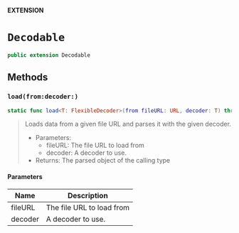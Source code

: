 **EXTENSION**

# `Decodable`
```swift
public extension Decodable
```

## Methods
### `load(from:decoder:)`

```swift
static func load<T: FlexibleDecoder>(from fileURL: URL, decoder: T) throws -> Self
```

> Loads data from a given file URL and parses it with the given decoder.
>
> - Parameters:
>   - fileURL: The file URL to load from
>   - decoder: A decoder to use.
> - Returns: The parsed object of the calling type

#### Parameters

| Name | Description |
| ---- | ----------- |
| fileURL | The file URL to load from |
| decoder | A decoder to use. |